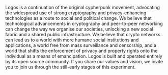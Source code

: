 Logos is a continuation of the original cypherpunk movement, advocating the widespread use of strong cryptography and privacy-enhancing technologies as a route to social and political change.
We believe that technological advancements in cryptography and peer-to-peer networking can change the way we organise our societies, unlocking a new social fabric and a shared public infrastructure.
We believe that crypto networks can lead us to a world with more humane social institutions and applications, a world free from mass surveillance and censorship, and a world that shifts the enforcement of privacy and property rights onto the individual as a means of emancipation.
Logos is built and operated entirely by its open source community. If you share our values and vision, we invite you to join us through the still-early stages of this experiment.
